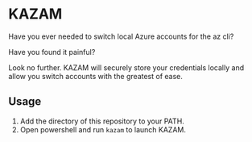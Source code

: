 # KAZAM

Have you ever needed to switch local Azure accounts for the az cli?

Have you found it painful?

Look no further. KAZAM will securely store your credentials locally and 
allow you switch accounts with the greatest of ease.

## Usage

1. Add the directory of this repository to your PATH.
2. Open powershell and run `kazam` to launch KAZAM.


